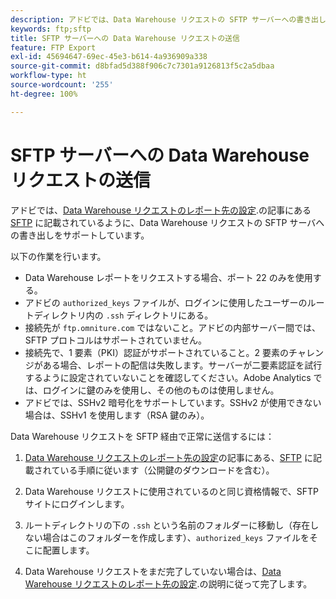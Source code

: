 ```yaml
---
description: アドビでは、Data Warehouse リクエストの SFTP サーバーへの書き出しをサポートしています。
keywords: ftp;sftp
title: SFTP サーバーへの Data Warehouse リクエストの送信
feature: FTP Export
exl-id: 45694647-69ec-45e3-b614-4a936909a338
source-git-commit: d8bfad5d388f906c7c7301a9126813f5c2a5dbaa
workflow-type: ht
source-wordcount: '255'
ht-degree: 100%

---
```


# SFTP サーバーへの Data Warehouse リクエストの送信

アドビでは、[Data Warehouse リクエストのレポート先の設定](/help/export/data-warehouse/create-request/dw-request-report-destinations.md).の記事にある [SFTP](/help/export/data-warehouse/create-request/dw-request-report-destinations.md#sftp) に記載されているように、Data Warehouse リクエストの SFTP サーバへの書き出しをサポートしています。

以下の作業を行います。

* Data Warehouse レポートをリクエストする場合、ポート 22 のみを使用する。
* アドビの `authorized_keys` ファイルが、ログインに使用したユーザーのルートディレクトリ内の `.ssh` ディレクトリにある。
* 接続先が `ftp.omniture.com` ではないこと。アドビの内部サーバー間では、SFTP プロトコルはサポートされていません。
* 接続先で、1 要素（PKI）認証がサポートされていること。2 要素のチャレンジがある場合、レポートの配信は失敗します。サーバーが二要素認証を試行するように設定されていないことを確認してください。Adobe Analytics では、ログインに鍵のみを使用し、その他のものは使用しません。
* アドビでは、SSHv2 暗号化をサポートしています。SSHv2 が使用できない場合は、SSHv1 を使用します（RSA 鍵のみ）。

Data Warehouse リクエストを SFTP 経由で正常に送信するには：

1. [Data Warehouse リクエストのレポート先の設定](/help/export/data-warehouse/create-request/dw-request-report-destinations.md)の記事にある、[SFTP](/help/export/data-warehouse/create-request/dw-request-report-destinations.md#sftp) に記載されている手順に従います（公開鍵のダウンロードを含む）。
1. Data Warehouse リクエストに使用されているのと同じ資格情報で、SFTP サイトにログインします。
1. ルートディレクトリの下の `.ssh` という名前のフォルダーに移動し（存在しない場合はこのフォルダーを作成します）、`authorized_keys` ファイルをそこに配置します。

1. Data Warehouse リクエストをまだ完了していない場合は、[Data Warehouse リクエストのレポート先の設定](/help/export/data-warehouse/create-request/dw-request-report-destinations.md).の説明に従って完了します。

